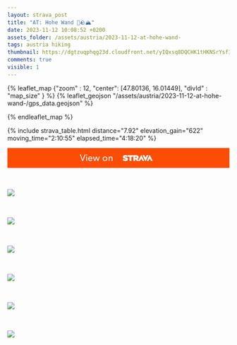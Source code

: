 ```yaml
---
layout: strava_post
title: "AT: Hohe Wand 🥾🪨🏔"
date: 2023-11-12 10:08:52 +0200
assets_folder: /assets/austria/2023-11-12-at-hohe-wand-
tags: austria hiking
thumbnail: https://dgtzuqphqg23d.cloudfront.net/yIQxsq8DQCHK1tHKNSrYsf37UUALF8zI4y44cohFb3A-1024x768.jpg
comments: true
visible: 1
---
```



{% leaflet_map {"zoom" : 12,
                  "center": [47.80136, 16.01449],
                 "divId" : "map_size" } %}
    {% leaflet_geojson "/assets/austria/2023-11-12-at-hohe-wand-/gps_data.geojson" %}

{% endleaflet_map %}





{% include strava_table.html distance="7.92" elevation_gain="622" moving_time="2:10:55" elapsed_time="4:18:20" %}

[![](/assets/strava.jpg)](https://www.strava.com/activities/10206516964)


<br />

![](https://dgtzuqphqg23d.cloudfront.net/yIQxsq8DQCHK1tHKNSrYsf37UUALF8zI4y44cohFb3A-1024x768.jpg)


<br />

![](https://dgtzuqphqg23d.cloudfront.net/r4Qk8zLcgJFhuMhpY8Rmv-kxwv0fi4xfhIf1BiVadDc-768x1024.jpg)


<br />

![](https://dgtzuqphqg23d.cloudfront.net/00zmf-h_a3cNEaf9iiWioOm9VmoZjbjvNpORmUYhWT4-768x1024.jpg)


<br />

![](https://dgtzuqphqg23d.cloudfront.net/rDxkUaWYAg4lEZaB3KUN1KN_0tG93M1hGHgpugU33CQ-768x1024.jpg)


<br />

![](https://dgtzuqphqg23d.cloudfront.net/HXNw2eQDqovJFf8P_m1erSbSSr8YcIJdhQFQAqeAmlE-1024x768.jpg)


<br />

![](https://dgtzuqphqg23d.cloudfront.net/y2DrwhHGXttoEW_tdsPeEJgvlvpWFBclc5-VxhfKnlg-768x1024.jpg)
